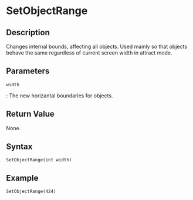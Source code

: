 # SetObjectRange

## Description
Changes internal bounds, affecting all objects.
Used mainly so that objects behave the same regardless of current screen width in attract mode.

## Parameters
`width`

:   The new horizantal boundaries for objects.

## Return Value
None.

## Syntax
```
SetObjectRange(int width)
```

## Example
```
SetObjectRange(424)
```
